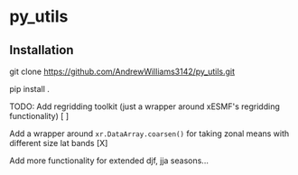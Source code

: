 # py_utils

## Installation
git clone https://github.com/AndrewWilliams3142/py_utils.git

pip install .

TODO:
Add regridding toolkit (just a wrapper around xESMF's regridding functionality) [ ]

Add a wrapper around `xr.DataArray.coarsen()` for taking zonal means with different size lat bands [X]

Add more functionality for extended djf, jja seasons...
